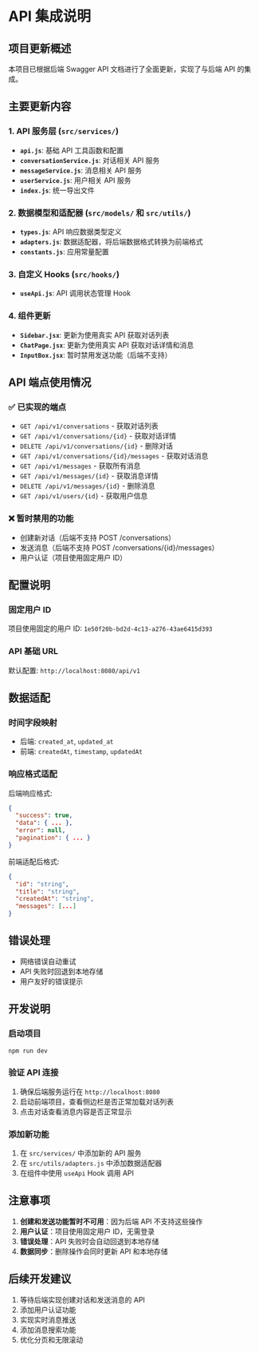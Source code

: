 # API 集成说明

## 项目更新概述

本项目已根据后端 Swagger API 文档进行了全面更新，实现了与后端 API 的集成。

## 主要更新内容

### 1. API 服务层 (`src/services/`)
- **`api.js`**: 基础 API 工具函数和配置
- **`conversationService.js`**: 对话相关 API 服务
- **`messageService.js`**: 消息相关 API 服务  
- **`userService.js`**: 用户相关 API 服务
- **`index.js`**: 统一导出文件

### 2. 数据模型和适配器 (`src/models/` 和 `src/utils/`)
- **`types.js`**: API 响应数据类型定义
- **`adapters.js`**: 数据适配器，将后端数据格式转换为前端格式
- **`constants.js`**: 应用常量配置

### 3. 自定义 Hooks (`src/hooks/`)
- **`useApi.js`**: API 调用状态管理 Hook

### 4. 组件更新
- **`Sidebar.jsx`**: 更新为使用真实 API 获取对话列表
- **`ChatPage.jsx`**: 更新为使用真实 API 获取对话详情和消息
- **`InputBox.jsx`**: 暂时禁用发送功能（后端不支持）

## API 端点使用情况

### ✅ 已实现的端点
- `GET /api/v1/conversations` - 获取对话列表
- `GET /api/v1/conversations/{id}` - 获取对话详情
- `DELETE /api/v1/conversations/{id}` - 删除对话
- `GET /api/v1/conversations/{id}/messages` - 获取对话消息
- `GET /api/v1/messages` - 获取所有消息
- `GET /api/v1/messages/{id}` - 获取消息详情
- `DELETE /api/v1/messages/{id}` - 删除消息
- `GET /api/v1/users/{id}` - 获取用户信息

### ❌ 暂时禁用的功能
- 创建新对话（后端不支持 POST /conversations）
- 发送消息（后端不支持 POST /conversations/{id}/messages）
- 用户认证（项目使用固定用户 ID）

## 配置说明

### 固定用户 ID
项目使用固定的用户 ID: `1e50f20b-bd2d-4c13-a276-43ae6415d393`

### API 基础 URL
默认配置: `http://localhost:8080/api/v1`

## 数据适配

### 时间字段映射
- 后端: `created_at`, `updated_at`
- 前端: `createdAt`, `timestamp`, `updatedAt`

### 响应格式适配
后端响应格式:
```json
{
  "success": true,
  "data": { ... },
  "error": null,
  "pagination": { ... }
}
```

前端适配后格式:
```json
{
  "id": "string",
  "title": "string",
  "createdAt": "string",
  "messages": [...]
}
```

## 错误处理

- 网络错误自动重试
- API 失败时回退到本地存储
- 用户友好的错误提示

## 开发说明

### 启动项目
```bash
npm run dev
```

### 验证 API 连接
1. 确保后端服务运行在 `http://localhost:8080`
2. 启动前端项目，查看侧边栏是否正常加载对话列表
3. 点击对话查看消息内容是否正常显示

### 添加新功能
1. 在 `src/services/` 中添加新的 API 服务
2. 在 `src/utils/adapters.js` 中添加数据适配器
3. 在组件中使用 `useApi` Hook 调用 API

## 注意事项

1. **创建和发送功能暂时不可用**：因为后端 API 不支持这些操作
2. **用户认证**：项目使用固定用户 ID，无需登录
3. **错误处理**：API 失败时会自动回退到本地存储
4. **数据同步**：删除操作会同时更新 API 和本地存储

## 后续开发建议

1. 等待后端实现创建对话和发送消息的 API
2. 添加用户认证功能
3. 实现实时消息推送
4. 添加消息搜索功能
5. 优化分页和无限滚动
